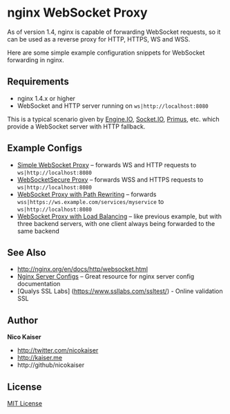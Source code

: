 # nginx WebSocket Proxy

As of version 1.4, nginx is capable of forwarding WebSocket requests, so it can be used as a reverse proxy for HTTP, HTTPS, WS and WSS.

Here are some simple example configuration snippets for WebSocket forwarding in nginx.

## Requirements

* nginx 1.4.x or higher
* WebSocket and HTTP server running on `ws|http://localhost:8080`

This is a typical scenario given by [Engine.IO](https://github.com/LearnBoost/engine.io), [Socket.IO](https://github.com/LearnBoost/socket.io), [Primus](https://github.com/primus/primus), etc. which provide a WebSocket server with HTTP fallback.


## Example Configs

* [Simple WebSocket Proxy](simple-ws.conf) – forwards WS and HTTP requests to `ws|http://localhost:8080` 
* [WebSocketSecure Proxy](simple-wss.conf) – forwards WSS and HTTPS requests to `ws|http://localhost:8080`
* [WebSocket Proxy with Path Rewriting](path-rewriting.conf) – forwards `wss|https://ws.example.com/services/myservice` to `ws|http://localhost:8080`
* [WebSocket Proxy with Load Balancing](load-balancing.conf) – like previous example, but with three backend servers, with one client always being forwarded to the same backend


## See Also

* http://nginx.org/en/docs/http/websocket.html
* [Nginx Server Configs](https://github.com/h5bp/server-configs-nginx) – Great resource for nginx server config documentation
* [Qualys SSL Labs] (https://www.ssllabs.com/ssltest/) - Online validation SSL

## Author

**Nico Kaiser**

+ http://twitter.com/nicokaiser
+ http://kaiser.me
+ http://github/nicokaiser


## License

[MIT License](LICENSE.md)
